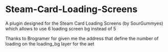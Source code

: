 # Steam-Card-Loading-Screens
A plugin designed for the Steam Card Loading Screens (by SourGummyes) which allows to use 6 loading screen bg instead of 5

Thanks to Brogramer for given me the address that define the number of loading on the loading_bg layer for the aet
